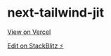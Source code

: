 # next-tailwind-jit

[View on Vercel](https://next-tailwind-jit.vercel.app/)

[Edit on StackBlitz ⚡️](https://stackblitz.com/edit/next-tailwind-jit-evzkdg)
